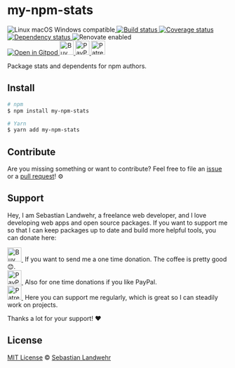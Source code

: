 <!-- TITLE/ -->
# my-npm-stats
<!-- /TITLE -->

<!-- BADGES/ -->
  <p>
    <img src="https://img.shields.io/badge/os-linux%20%7C%C2%A0macos%20%7C%C2%A0windows-blue" alt="Linux macOS Windows compatible"><a href="https://github.com/dword-design/my-npm-stats/actions">
      <img
        src="https://github.com/dword-design/my-npm-stats/workflows/build/badge.svg"
        alt="Build status"
      >
    </a><a href="https://codecov.io/gh/dword-design/my-npm-stats">
      <img
        src="https://codecov.io/gh/dword-design/my-npm-stats/branch/master/graph/badge.svg"
        alt="Coverage status"
      >
    </a><a href="https://david-dm.org/dword-design/my-npm-stats">
      <img src="https://img.shields.io/david/dword-design/my-npm-stats" alt="Dependency status">
    </a><img src="https://img.shields.io/badge/renovate-enabled-brightgreen" alt="Renovate enabled"><br/><a href="https://gitpod.io/#https://github.com/dword-design/my-npm-stats">
      <img src="https://gitpod.io/button/open-in-gitpod.svg" alt="Open in Gitpod">
    </a><a href="https://www.buymeacoffee.com/dword">
      <img
        src="https://www.buymeacoffee.com/assets/img/guidelines/download-assets-sm-2.svg"
        alt="Buy Me a Coffee"
        height="32"
      >
    </a><a href="https://paypal.me/SebastianLandwehr">
      <img
        src="https://dword-design.de/images/paypal.svg"
        alt="PayPal"
        height="32"
      >
    </a><a href="https://www.patreon.com/dworddesign">
      <img
        src="https://dword-design.de/images/patreon.svg"
        alt="Patreon"
        height="32"
      >
    </a>
</p>
<!-- /BADGES -->

<!-- DESCRIPTION/ -->
Package stats and dependents for npm authors.
<!-- /DESCRIPTION -->

<!-- INSTALL/ -->
## Install

```bash
# npm
$ npm install my-npm-stats

# Yarn
$ yarn add my-npm-stats
```
<!-- /INSTALL -->

<!-- LICENSE/ -->
## Contribute

Are you missing something or want to contribute? Feel free to file an [issue](https://github.com/dword-design/my-npm-stats/issues) or a [pull request](https://github.com/dword-design/my-npm-stats/pulls)! ⚙️

## Support

Hey, I am Sebastian Landwehr, a freelance web developer, and I love developing web apps and open source packages. If you want to support me so that I can keep packages up to date and build more helpful tools, you can donate here:

<p>
  <a href="https://www.buymeacoffee.com/dword">
    <img
      src="https://www.buymeacoffee.com/assets/img/guidelines/download-assets-sm-2.svg"
      alt="Buy Me a Coffee"
      height="32"
    >
  </a>&nbsp;If you want to send me a one time donation. The coffee is pretty good 😊.<br/>
  <a href="https://paypal.me/SebastianLandwehr">
    <img
      src="https://dword-design.de/images/paypal.svg"
      alt="PayPal"
      height="32"
    >
  </a>&nbsp;Also for one time donations if you like PayPal.<br/>
  <a href="https://www.patreon.com/dworddesign">
    <img
      src="https://dword-design.de/images/patreon.svg"
      alt="Patreon"
      height="32"
    >
  </a>&nbsp;Here you can support me regularly, which is great so I can steadily work on projects.
</p>

Thanks a lot for your support! ❤️

## License

[MIT License](https://opensource.org/licenses/MIT) © [Sebastian Landwehr](https://dword-design.de)
<!-- /LICENSE -->
